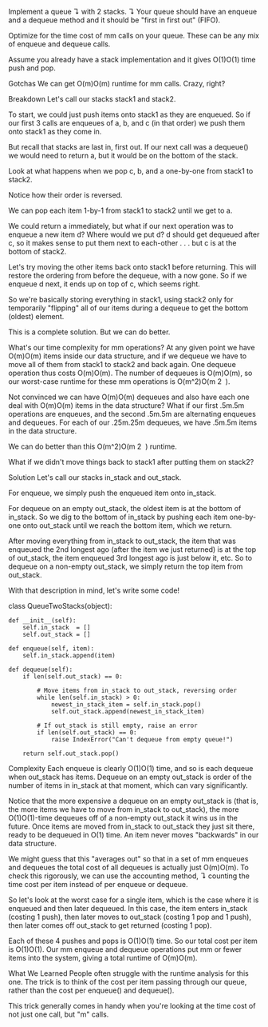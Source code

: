 Implement a queue ↴ with 2 stacks. ↴ Your queue should have an enqueue and a dequeue method and it should be "first in first out" (FIFO).

Optimize for the time cost of mm calls on your queue. These can be any mix of enqueue and dequeue calls.

Assume you already have a stack implementation and it gives O(1)O(1) time push and pop.

Gotchas
We can get O(m)O(m) runtime for mm calls. Crazy, right?

Breakdown
Let's call our stacks stack1 and stack2.

To start, we could just push items onto stack1 as they are enqueued. So if our first 3 calls are enqueues of a, b, and c (in that order) we push them onto stack1 as they come in.

But recall that stacks are last in, first out. If our next call was a dequeue() we would need to return a, but it would be on the bottom of the stack.


Look at what happens when we pop c, b, and a one-by-one from stack1 to stack2.


Notice how their order is reversed.

We can pop each item 1-by-1 from stack1 to stack2 until we get to a.

We could return a immediately, but what if our next operation was to enqueue a new item d? Where would we put d? d should get dequeued after c, so it makes sense to put them next to each-other . . . but c is at the bottom of stack2.


Let's try moving the other items back onto stack1 before returning. This will restore the ordering from before the dequeue, with a now gone. So if we enqueue d next, it ends up on top of c, which seems right.


So we're basically storing everything in stack1, using stack2 only for temporarily "flipping" all of our items during a dequeue to get the bottom (oldest) element.

This is a complete solution. But we can do better.

What's our time complexity for mm operations? At any given point we have O(m)O(m) items inside our data structure, and if we dequeue we have to move all of them from stack1 to stack2 and back again. One dequeue operation thus costs O(m)O(m). The number of dequeues is O(m)O(m), so our worst-case runtime for these mm operations is O(m^2)O(m
​2
​​ ).

Not convinced we can have O(m)O(m) dequeues and also have each one deal with O(m)O(m) items in the data structure? What if our first .5m.5m operations are enqueues, and the second .5m.5m are alternating enqueues and dequeues. For each of our .25m.25m dequeues, we have .5m.5m items in the data structure.

We can do better than this O(m^2)O(m
​2
​​ ) runtime.

What if we didn't move things back to stack1 after putting them on stack2?

Solution
Let's call our stacks in_stack and out_stack.

For enqueue, we simply push the enqueued item onto in_stack.

For dequeue on an empty out_stack, the oldest item is at the bottom of in_stack. So we dig to the bottom of in_stack by pushing each item one-by-one onto out_stack until we reach the bottom item, which we return.

After moving everything from in_stack to out_stack, the item that was enqueued the 2nd longest ago (after the item we just returned) is at the top of out_stack, the item enqueued 3rd longest ago is just below it, etc. So to dequeue on a non-empty out_stack, we simply return the top item from out_stack.


With that description in mind, let's write some code!

  class QueueTwoStacks(object):

    def __init__(self):
        self.in_stack  = []
        self.out_stack = []

    def enqueue(self, item):
        self.in_stack.append(item)

    def dequeue(self):
        if len(self.out_stack) == 0:

            # Move items from in_stack to out_stack, reversing order
            while len(self.in_stack) > 0:
                newest_in_stack_item = self.in_stack.pop()
                self.out_stack.append(newest_in_stack_item)

            # If out_stack is still empty, raise an error
            if len(self.out_stack) == 0:
                raise IndexError("Can't dequeue from empty queue!")

        return self.out_stack.pop()

Complexity
Each enqueue is clearly O(1)O(1) time, and so is each dequeue when out_stack has items. Dequeue on an empty out_stack is order of the number of items in in_stack at that moment, which can vary significantly.

Notice that the more expensive a dequeue on an empty out_stack is (that is, the more items we have to move from in_stack to out_stack), the more O(1)O(1)-time dequeues off of a non-empty out_stack it wins us in the future. Once items are moved from in_stack to out_stack they just sit there, ready to be dequeued in O(1) time. An item never moves "backwards" in our data structure.

We might guess that this "averages out" so that in a set of mm enqueues and dequeues the total cost of all dequeues is actually just O(m)O(m). To check this rigorously, we can use the accounting method, ↴ counting the time cost per item instead of per enqueue or dequeue.

So let's look at the worst case for a single item, which is the case where it is enqueued and then later dequeued. In this case, the item enters in_stack (costing 1 push), then later moves to out_stack (costing 1 pop and 1 push), then later comes off out_stack to get returned (costing 1 pop).

Each of these 4 pushes and pops is O(1)O(1) time. So our total cost per item is O(1)O(1). Our mm enqueue and dequeue operations put mm or fewer items into the system, giving a total runtime of O(m)O(m).

What We Learned
People often struggle with the runtime analysis for this one. The trick is to think of the cost per item passing through our queue, rather than the cost per enqueue() and dequeue().

This trick generally comes in handy when you're looking at the time cost of not just one call, but "m" calls.

